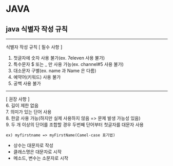 # JAVA 
## **java 식별자 작성 규칙**
----

식별자 작성 규칙
[ 필수 사항 ]
1. 첫글자에 숫자 사용 불가(ex. 7eleven 사용 불가)
2. 특수문자 $ 또는 _ 만 사용 가능(ex. channel#5 사용 불가)
3. 대소문자 구별(ex. name 과 Name 은 다름)
4. 예약어(키워드) 사용 불가
5. 공백 사용 불가
--------------------------------------------
[ 권장 사항 ]  
6. 길이 제한 없음  
7. 의미가 있는 단어 사용  
8. 한글 사용 가능(하지만 실제 사용하지 않음 => 문제 발생 가능성 있음)  
9. 두 개 이상의 단어를 조합할 경우 두번째 단어부터 첫글자를 대문자 사용  

    ex) myfirstname => myFirstName(Camel-case 표기법)


- 상수는 대문자로 작성 
- 클래스명은 대문자로 시작 
- 메소드, 변수는 소문자로 시작 
